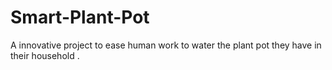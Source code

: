 # Smart-Plant-Pot
A innovative project to ease human work to water the plant pot they have in their household . 
